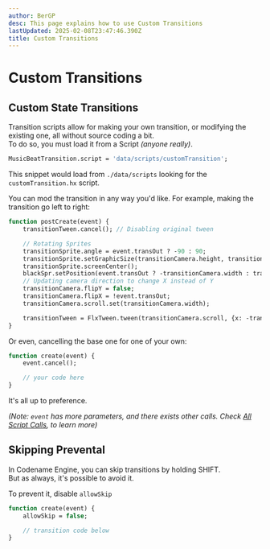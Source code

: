 ```yaml
---
author: BerGP
desc: This page explains how to use Custom Transitions
lastUpdated: 2025-02-08T23:47:46.390Z
title: Custom Transitions
---
```

# Custom Transitions

## <h2 id="transition-scripts" sidebar="Transition Scripting">Custom State Transitions</h2>

Transition scripts allow for making your own transition, or modifying the existing one, all without source coding a bit.<br>
To do so, you must load it from a Script *(anyone really)*.
```haxe	
MusicBeatTransition.script = 'data/scripts/customTransition';
```
This snippet would load from ``./data/scripts`` looking for the ``customTransition.hx`` script.

You can mod the transition in any way you'd like. For example, making the transition go left to right:
```haxe
function postCreate(event) {
	transitionTween.cancel(); // Disabling original tween

	// Rotating Sprites
	transitionSprite.angle = event.transOut ? -90 : 90;
	transitionSprite.setGraphicSize(transitionCamera.height, transitionCamera.width); transitionSprite.updateHitbox(); // Once with switched angle, proportions need to go along
	transitionSprite.screenCenter();
	blackSpr.setPosition(event.transOut ? -transitionCamera.width : transitionCamera.width, 0); // Doing X instead of Y tween
	// Updating camera direction to change X instead of Y		
	transitionCamera.flipY = false;
	transitionCamera.flipX = !event.transOut;
	transitionCamera.scroll.set(transitionCamera.width);

	transitionTween = FlxTween.tween(transitionCamera.scroll, {x: -transitionCamera.width}, 2/3, {ease: FlxEase.sineOut, onComplete: (_) -> finish()});
}
```
Or even, cancelling the base one for one of your own:
```haxe
function create(event) {
	event.cancel();

	// your code here
}
```
It's all up to preference.

*(Note: ``event`` has more parameters, and there exists other calls. Check <a href="script-calls.md">All Script Calls</a>, to learn more)*

## <h2 id="skipping-transitions" sidebar="Preventing Skipping">Skipping Prevental</h2>

In Codename Engine, you can skip transitions by holding SHIFT.<br>
But as always, it's possible to avoid it.

To prevent it, disable ``allowSkip``
```haxe
function create(event) {
	allowSkip = false;

	// transition code below
}
```